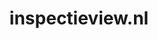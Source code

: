 ---
layout: post
title:  "inspectieview.nl"
internal_url:  "/data/inspectieview.nl.html"
categories: dutchgov
---